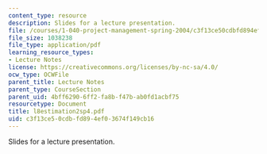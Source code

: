 ```yaml
---
content_type: resource
description: Slides for a lecture presentation.
file: /courses/1-040-project-management-spring-2004/c3f13ce50cdbfd894ef03674f149cb16_l8estimation2sp4.pdf
file_size: 1038238
file_type: application/pdf
learning_resource_types:
- Lecture Notes
license: https://creativecommons.org/licenses/by-nc-sa/4.0/
ocw_type: OCWFile
parent_title: Lecture Notes
parent_type: CourseSection
parent_uid: 4bff6290-6ff2-fa8b-f47b-ab0fd1acbf75
resourcetype: Document
title: l8estimation2sp4.pdf
uid: c3f13ce5-0cdb-fd89-4ef0-3674f149cb16
---
```

Slides for a lecture presentation.